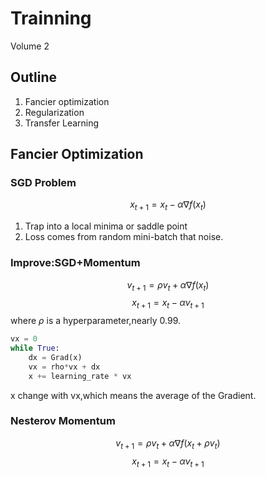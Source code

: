 #  Trainning 
Volume 2

## Outline

1. Fancier optimization
2. Regularization
3. Transfer Learning

## Fancier Optimization
### SGD Problem
$$x_{t+1} = x_t - \alpha \nabla f(x_t)$$
   1. Trap into a local minima or saddle point
   2. Loss comes from random mini-batch that noise.
### Improve:SGD+Momentum
$$v_{t+1} = \rho v_t +\alpha \nabla f(x_t)$$$$x_{t+1} = x_t - \alpha v_{t+1}$$where $\rho$ is a hyperparameter,nearly 0.99.
```python
vx = 0
while True:
    dx = Grad(x)
    vx = rho*vx + dx
    x += learning_rate * vx 
```
x change with vx,which means the average of the Gradient.
### Nesterov Momentum
$$v_{t+1} = \rho v_t +\alpha \nabla f(x_t+ \rho v_t)$$$$x_{t+1} = x_t - \alpha v_{t+1}$$
